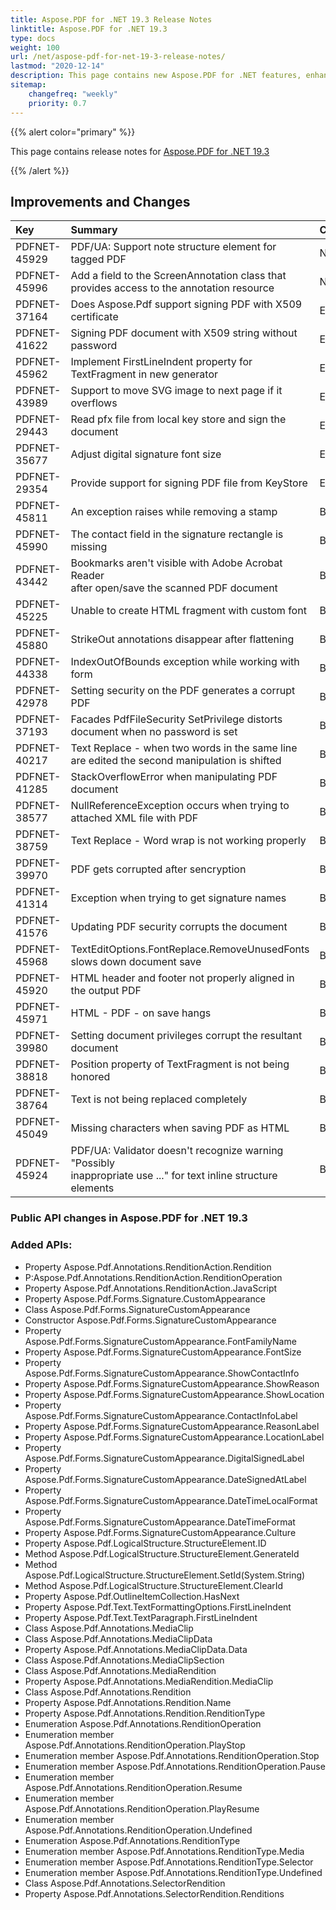 ```yaml
---
title: Aspose.PDF for .NET 19.3 Release Notes
linktitle: Aspose.PDF for .NET 19.3
type: docs
weight: 100
url: /net/aspose-pdf-for-net-19-3-release-notes/
lastmod: "2020-12-14"
description: This page contains new Aspose.PDF for .NET features, enhancement, and bug fixes in 2019, version 19.3.
sitemap:
    changefreq: "weekly"
    priority: 0.7
---
```


{{% alert color="primary" %}}

This page contains release notes for [Aspose.PDF for .NET 19.3](https://www.nuget.org/packages/Aspose.PDF/19.3.0)

{{% /alert %}}

## Improvements and Changes

|**Key**|**Summary**|**Category**|
| :- | :- | :- |
|PDFNET-45929|PDF/UA: Support note structure element for tagged PDF|New Feature|
|PDFNET-45996|Add a field to the ScreenAnnotation class that provides access to the annotation resource|New Feature|
|PDFNET-37164 |Does Aspose.Pdf support signing PDF with X509 certificate|Enhancement|
|PDFNET-41622 |Signing PDF document with X509 string without password|Enhancement|
|PDFNET-45962|Implement FirstLineIndent property for TextFragment in new generator|Enhancement|
|PDFNET-43989|Support to move SVG image to next page if it overflows|Enhancement|
|PDFNET-29443|Read pfx file from local key store and sign the document|Enhancement|
|PDFNET-35677|Adjust digital signature font size|Enhancement|
|PDFNET-29354|Provide support for signing PDF file from KeyStore|Enhancement|
|PDFNET-45811|An exception raises while removing a stamp|Bug|
|PDFNET-45990|The contact field in the signature rectangle is missing|Bug|
|PDFNET-43442|Bookmarks aren't visible with Adobe Acrobat Reader <br/>after open/save the scanned PDF document|Bug|
|PDFNET-45225|Unable to create HTML fragment with custom font|Bug|
|PDFNET-45880|StrikeOut annotations disappear after flattening|Bug|
|PDFNET-44338|IndexOutOfBounds exception while working with form|Bug|
|PDFNET-42978|Setting security on the PDF generates a corrupt PDF|Bug|
|PDFNET-37193|Facades PdfFileSecurity SetPrivilege distorts document when no password is set|Bug|
|PDFNET-40217|Text Replace - when two words in the same line are edited the second manipulation is shifted|Bug|
|PDFNET-41285|StackOverflowError when manipulating PDF document|Bug|
|PDFNET-38577|NullReferenceException occurs when trying to attached XML file with PDF|Bug|
|PDFNET-38759|Text Replace - Word wrap is not working properly|Bug|
|PDFNET-39970|PDF gets corrupted after sencryption|Bug|
|PDFNET-41314|Exception when trying to get signature names|Bug|
|PDFNET-41576|Updating PDF security corrupts the document|Bug|
|PDFNET-45968|TextEditOptions.FontReplace.RemoveUnusedFonts slows down document save|Bug|
|PDFNET-45920|HTML header and footer not properly aligned in the output PDF|Bug|
|PDFNET-45971|HTML - PDF - on save hangs|Bug|
|PDFNET-39980|Setting document privileges corrupt the resultant document|Bug|
|PDFNET-38818|Position property of TextFragment is not being honored|Bug|
|PDFNET-38764|Text is not being replaced completely|Bug|
|PDFNET-45049|Missing characters when saving PDF as HTML|Bug|
|PDFNET-45924|PDF/UA: Validator doesn't recognize warning "Possibly <br/>inappropriate use ..." for text inline structure elements|Bug|

### Public API changes in Aspose.PDF for .NET 19.3

### Added APIs:

- Property Aspose.Pdf.Annotations.RenditionAction.Rendition
- P:Aspose.Pdf.Annotations.RenditionAction.RenditionOperation
- Property Aspose.Pdf.Annotations.RenditionAction.JavaScript
- Property Aspose.Pdf.Forms.Signature.CustomAppearance
- Class Aspose.Pdf.Forms.SignatureCustomAppearance
- Constructor Aspose.Pdf.Forms.SignatureCustomAppearance
- Property Aspose.Pdf.Forms.SignatureCustomAppearance.FontFamilyName
- Property Aspose.Pdf.Forms.SignatureCustomAppearance.FontSize
- Property Aspose.Pdf.Forms.SignatureCustomAppearance.ShowContactInfo
- Property Aspose.Pdf.Forms.SignatureCustomAppearance.ShowReason
- Property Aspose.Pdf.Forms.SignatureCustomAppearance.ShowLocation
- Property Aspose.Pdf.Forms.SignatureCustomAppearance.ContactInfoLabel
- Property Aspose.Pdf.Forms.SignatureCustomAppearance.ReasonLabel
- Property Aspose.Pdf.Forms.SignatureCustomAppearance.LocationLabel
- Property Aspose.Pdf.Forms.SignatureCustomAppearance.DigitalSignedLabel
- Property Aspose.Pdf.Forms.SignatureCustomAppearance.DateSignedAtLabel
- Property Aspose.Pdf.Forms.SignatureCustomAppearance.DateTimeLocalFormat
- Property Aspose.Pdf.Forms.SignatureCustomAppearance.DateTimeFormat
- Property Aspose.Pdf.Forms.SignatureCustomAppearance.Culture
- Property Aspose.Pdf.LogicalStructure.StructureElement.ID
- Method Aspose.Pdf.LogicalStructure.StructureElement.GenerateId
- Method Aspose.Pdf.LogicalStructure.StructureElement.SetId(System.String)
- Method Aspose.Pdf.LogicalStructure.StructureElement.ClearId
- Property Aspose.Pdf.OutlineItemCollection.HasNext
- Property Aspose.Pdf.Text.TextFormattingOptions.FirstLineIndent
- Property Aspose.Pdf.Text.TextParagraph.FirstLineIndent
- Class Aspose.Pdf.Annotations.MediaClip
- Class Aspose.Pdf.Annotations.MediaClipData
- Property Aspose.Pdf.Annotations.MediaClipData.Data
- Class Aspose.Pdf.Annotations.MediaClipSection
- Class Aspose.Pdf.Annotations.MediaRendition
- Property Aspose.Pdf.Annotations.MediaRendition.MediaClip
- Class Aspose.Pdf.Annotations.Rendition
- Property Aspose.Pdf.Annotations.Rendition.Name
- Property Aspose.Pdf.Annotations.Rendition.RenditionType
- Enumeration Aspose.Pdf.Annotations.RenditionOperation
- Enumeration member Aspose.Pdf.Annotations.RenditionOperation.PlayStop
- Enumeration member Aspose.Pdf.Annotations.RenditionOperation.Stop
- Enumeration member Aspose.Pdf.Annotations.RenditionOperation.Pause
- Enumeration member Aspose.Pdf.Annotations.RenditionOperation.Resume
- Enumeration member Aspose.Pdf.Annotations.RenditionOperation.PlayResume
- Enumeration member Aspose.Pdf.Annotations.RenditionOperation.Undefined
- Enumeration Aspose.Pdf.Annotations.RenditionType
- Enumeration member Aspose.Pdf.Annotations.RenditionType.Media
- Enumeration member Aspose.Pdf.Annotations.RenditionType.Selector
- Enumeration member Aspose.Pdf.Annotations.RenditionType.Undefined
- Class Aspose.Pdf.Annotations.SelectorRendition
- Property Aspose.Pdf.Annotations.SelectorRendition.Renditions
